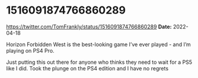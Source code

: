 # 1516091874766860289
https://twitter.com/TomFrankly/status/1516091874766860289
**Date:** 2022-04-18

Horizon Forbidden West is the best-looking game I’ve ever played - and I’m playing on PS4 Pro. 

Just putting this out there for anyone who thinks they need to wait for a PS5 like I did. Took the plunge on the PS4 edition and I have no regrets
